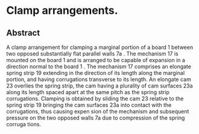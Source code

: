 # Clamp arrangements.

## Abstract
A clamp arrangement for clamping a marginal portion of a board 1 between two opposed substantially flat parallel walls 7a . The mechanism 17 is mounted on the board 1 and is arranged to be capable of expansion in a direction normal to the board 1 . The mechanism 17 comprises an elongate spring strip 19 extending in the direction of its length along the marginal portion, and having corrugations transverse to its length. An elongate cam 23 overlies the spring strip, the cam having a plurality of cam surfaces 23a along its length spaced apart at the same pitch as the spring strip corrugations. Clamping is obtained by sliding the cam 23 relative to the spring strip 19 bringing the cam surfaces 23a into contact with the corrugations, thus causing expen sion of the mechanism and subsequent pressure on the two opposed walls 7a due to compression of the spring corruga tions.